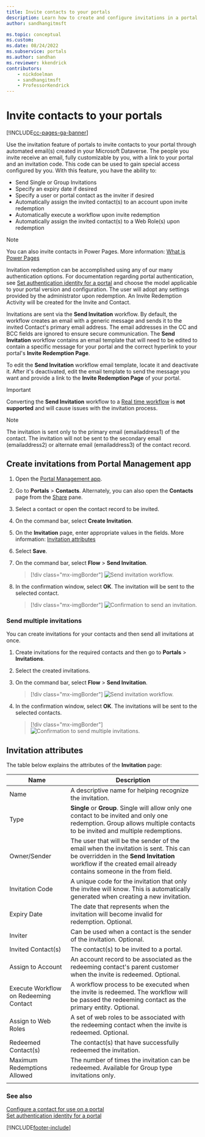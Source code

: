 ```yaml
---
title: Invite contacts to your portals
description: Learn how to create and configure invitations in a portal.
author: sandhangitmsft

ms.topic: conceptual
ms.custom: 
ms.date: 08/24/2022
ms.subservice: portals
ms.author: sandhan
ms.reviewer: kkendrick
contributors:
    - nickdoelman
    - sandhangitmsft
    - ProfessorKendrick
---
```


# Invite contacts to your portals


[!INCLUDE[cc-pages-ga-banner](../../../includes/cc-pages-ga-banner.md)]

Use the invitation feature of portals to invite contacts to your portal through automated email(s) created in your Microsoft Dataverse. The people you invite receive an email, fully customizable by you, with a link to your portal and an invitation code. This code can be used to gain special access configured by you. With this feature, you have the ability to:

- Send Single or Group Invitations
- Specify an expiry date if desired
- Specify a user or portal contact as the inviter if desired
- Automatically assign the invited contact(s) to an account upon invite redemption
- Automatically execute a workflow upon invite redemption
- Automatically assign the invited contact(s) to a Web Role(s) upon redemption

> [!NOTE] 
> You can also invite contacts in Power Pages. More information: [What is Power Pages](/power-pages/introduction)

Invitation redemption can be accomplished using any of our many authentication options. For documentation regarding portal authentication, see [Set authentication identity for a portal](set-authentication-identity.md) and choose the model applicable to your portal version and configuration. The user will adopt any settings provided by the administrator upon redemption. An Invite Redemption Activity will be created for the Invite and Contact.

Invitations are sent via the **Send Invitation** workflow. By default, the workflow creates an email with a generic message and sends it to the invited Contact's primary email address. The email addresses in the CC and BCC fields are ignored to ensure secure communication. The **Send Invitation** workflow contains an email template that will need to be edited to contain a specific message for your portal and the correct hyperlink to your portal's **Invite Redemption Page**.

To edit the **Send Invitation** workflow email template, locate it and deactivate it. After it's deactivated, edit the email template to send the message you want and provide a link to the **Invite Redemption Page** of your portal.

> [!IMPORTANT]
> Converting the **Send Invitation** workflow to a [Real time workflow](../../data-platform/overview-realtime-workflows.md) is **not supported** and will cause issues with the invitation process.

> [!NOTE]
> The invitation is sent only to the primary email (emailaddress1) of the contact. The invitation will not be sent to the secondary email (emailaddress2) or alternate email (emailaddress3) of the contact record.

## Create invitations from Portal Management app

1.  Open the [Portal Management app](configure-portal.md).

2.	Go to **Portals** > **Contacts**.
    Alternately, you can also open the **Contacts** page from the [Share](../manage-existing-portals.md#share) pane. 

3.	Select a contact or open the contact record to be invited.

4.	On the command bar, select **Create Invitation**.

5.	On the **Invitation** page, enter appropriate values in the fields. More information: [Invitation attributes](#invitation-attributes)

6.	Select **Save**.

7.	On the command bar, select **Flow** > **Send Invitation**.

    > [!div class="mx-imgBorder"]
    > ![Send invitation workflow.](../media/send-invitation-portal-app.png "Send invitation workflow")

8.	In the confirmation window, select **OK**. The invitation will be sent to the selected contact.

    > [!div class="mx-imgBorder"]
    > ![Confirmation to send an invitation.](../media/confirm-invitation-portal-app.png "Confirmation to send an invitation")

### Send multiple invitations

You can create invitations for your contacts and then send all invitations at once.

1.	Create invitations for the required contacts and then go to **Portals** > **Invitations**.

2.	Select the created invitations.

3.	On the command bar, select **Flow** > **Send Invitation**.

    > [!div class="mx-imgBorder"]
    > ![Send invitation workflow.](../media/send-invitation-portal-app.png "Send invitation workflow")

4.	In the confirmation window, select **OK**. The invitations will be sent to the selected contacts.

    > [!div class="mx-imgBorder"]
    > ![Confirmation to send multiple invitations.](../media/confirm-multiple-invites-portal-app.png "Confirmation to send multiple invitations")

## Invitation attributes

The table below explains the attributes of the **Invitation** page:


|  Name    |    Description    |
|-------|------------|
|                 Name                  |                                                                                                      A descriptive name for helping recognize the invitation.                                                                                                      |
|                 Type                  |                                             **Single** or **Group**. Single will allow only one contact to be invited and only one redemption. Group allows multiple contacts to be invited and multiple redemptions.                                              |
|             Owner/Sender              | The user that will be the sender of the email when the invitation is sent. This can be overridden in the **Send Invitation** workflow if the created email already contains someone in the from field. |
|            Invitation Code            |                                                                 A unique code for the invitation that only the invitee will know. This is automatically generated when creating a new invitation.                                                                  |
|              Expiry Date              |                                                                                     The date that represents when the invitation will become invalid for redemption. Optional.                                                                                     |
|                Inviter                |                                                                                               Can be used when a contact is the sender of the invitation. Optional.                                                                                                |
|          Invited Contact(s)           |                                                                                                             The contact(s) to be invited to a portal.                                                                                                              |
|           Assign to Account           |                                                                        An account record to be associated as the redeeming contact's parent customer when the invite is redeemed. Optional.                                                                        |
| Execute Workflow on Redeeming Contact |                                                         A workflow process to be executed when the invite is redeemed. The workflow will be passed the redeeming contact as the primary entity. Optional.                                                          |
|          Assign to Web Roles          |                                                                               A set of web roles to be associated with the redeeming contact when the invite is redeemed. Optional.                                                                                |
|          Redeemed Contact(s)          |                                                                                                   The contact(s) that have successfully redeemed the invitation.                                                                                                   |
|      Maximum Redemptions Allowed      |                                                                                   The number of times the invitation can be redeemed. Available for Group type invitations only.                                                                                   |
|                                       |                                                                                                                                                                                                                                                                    |

### See also

[Configure a contact for use on a portal](configure-contacts.md)  
[Set authentication identity for a portal](set-authentication-identity.md)  


[!INCLUDE[footer-include](../../../includes/footer-banner.md)]
